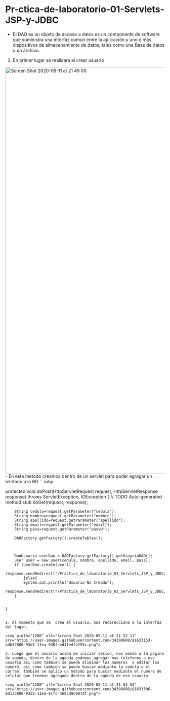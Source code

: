 # Pr-ctica-de-laboratorio-01-Servlets-JSP-y-JDBC
- El DAO es un objeto de acceso a datos es un componente de software que suministra una interfaz común entre la aplicación y uno o más dispositivos de almacenamiento de datos, tales como una Base de datos o un archivo.

1. En primer lugar se realizara el crear usuario

<img width="1280" alt="Screen Shot 2020-05-11 at 21 49 00" src="https://user-images.githubusercontent.com/34308608/81633083-75154e80-93d1-11ea-9393-6ab605802517.png">
- En este metodo creamos dentro de un servlet para poder agragar un telefono a la BD
```ruby

protected void doPost(HttpServletRequest request, HttpServletResponse response) throws ServletException, IOException {
		// TODO Auto-generated method stub
		doGet(request, response);
		
		String cedula=request.getParameter("cedula");
		String nombre=request.getParameter("nombre");
		String apellido=request.getParameter("apellido");
		String email=request.getParameter("email");
		String pass=request.getParameter("passw");
		
		DAOFactory.getFactory().createTables();
	
		
        
		DaoUsuario userDao = DAOFactory.getFactory().getUsuarioDAO();
        user user = new user(cedula, nombre, apellido, email, pass);
        if (userDao.create(user)) {
            response.sendRedirect("/Practica_de_laboratorio_01_Servlets_JSP_y_JDBC/html/Login.html");
            }else{
            System.out.println("Usuario No Creado");
            response.sendRedirect("/Practica_de_laboratorio_01_Servlets_JSP_y_JDBC/html/CreateAccount.html");
        }
		
       
	}
	
	
  ```

2. Al momento que se  crea el usuario, nos redirecciona a la interfaz del login.

<img width="1280" alt="Screen Shot 2020-05-11 at 21 52 11" src="https://user-images.githubusercontent.com/34308608/81633153-adb52800-93d1-11ea-936f-ed11edfe255c.png">

3. Luego que el usuario acaba de iniciar sesion, nos manda a la pagina de agenda, dentro de la agenda podemos agregar mas telefonos a ese usuario asi como tambien se puede eliminar los numeros  o editar los numero, asi como tambien se puede buscar mediante la cedula o el correo, tambien se aplico un metodo para buscar mediante el numero de celular que tenemos agregado dentro de la agenda de ese usuario.

<img width="1280" alt="Screen Shot 2020-05-11 at 21 54 53" src="https://user-images.githubusercontent.com/34308608/81633306-0d133800-93d2-11ea-91fc-4685d9c987df.png">
